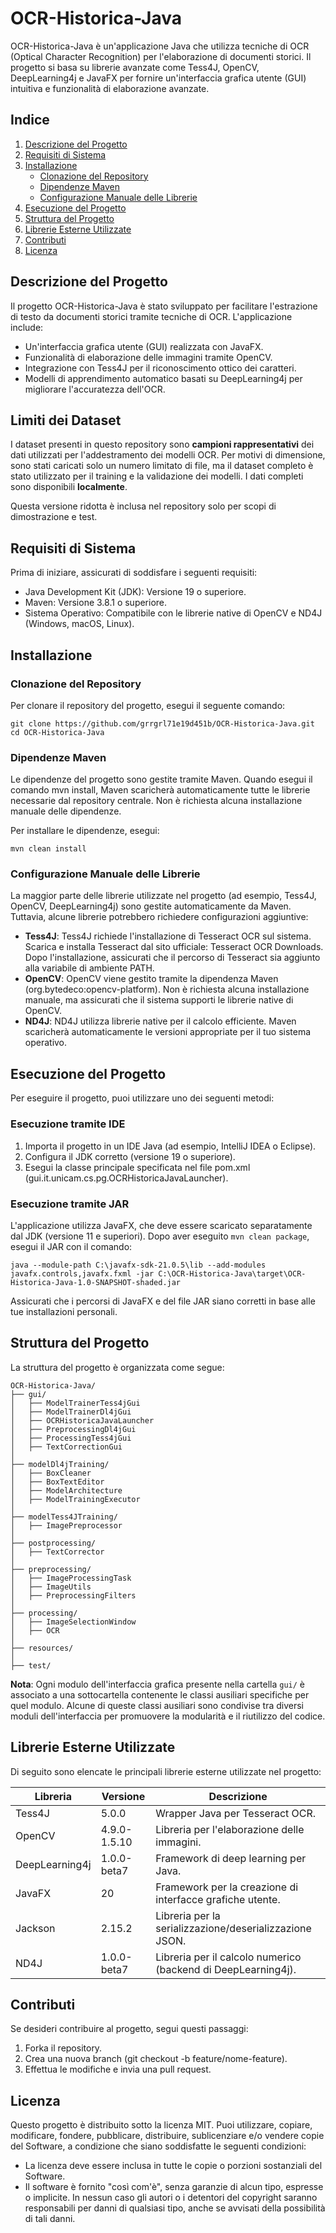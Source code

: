 
# OCR-Historica-Java

OCR-Historica-Java è un'applicazione Java che utilizza tecniche di OCR (Optical Character Recognition) per l'elaborazione di documenti storici. Il progetto si basa su librerie avanzate come Tess4J, OpenCV, DeepLearning4j e JavaFX per fornire un'interfaccia grafica utente (GUI) intuitiva e funzionalità di elaborazione avanzate.

## Indice

1. [Descrizione del Progetto](#descrizione-del-progetto)
2. [Requisiti di Sistema](#requisiti-di-sistema)
3. [Installazione](#installazione)
    - [Clonazione del Repository](#clonazione-del-repository)
    - [Dipendenze Maven](#dipendenze-maven)
    - [Configurazione Manuale delle Librerie](#configurazione-manuale-delle-librerie)
4. [Esecuzione del Progetto](#esecuzione-del-progetto)
5. [Struttura del Progetto](#struttura-del-progetto)
6. [Librerie Esterne Utilizzate](#librerie-esterne-utilizzate)
7. [Contributi](#contributi)
8. [Licenza](#licenza)

## Descrizione del Progetto

Il progetto OCR-Historica-Java è stato sviluppato per facilitare l'estrazione di testo da documenti storici tramite tecniche di OCR. L'applicazione include:

- Un'interfaccia grafica utente (GUI) realizzata con JavaFX.
- Funzionalità di elaborazione delle immagini tramite OpenCV.
- Integrazione con Tess4J per il riconoscimento ottico dei caratteri.
- Modelli di apprendimento automatico basati su DeepLearning4j per migliorare l'accuratezza dell'OCR.

## Limiti dei Dataset

I dataset presenti in questo repository sono **campioni rappresentativi** dei dati utilizzati per l'addestramento dei modelli OCR. Per motivi di dimensione, sono stati caricati solo un numero limitato di file, ma il dataset completo è stato utilizzato per il training e la validazione dei modelli. I dati completi sono disponibili **localmente**.

Questa versione ridotta è inclusa nel repository solo per scopi di dimostrazione e test.

## Requisiti di Sistema

Prima di iniziare, assicurati di soddisfare i seguenti requisiti:

- Java Development Kit (JDK): Versione 19 o superiore.
- Maven: Versione 3.8.1 o superiore.
- Sistema Operativo: Compatibile con le librerie native di OpenCV e ND4J (Windows, macOS, Linux).

## Installazione

### Clonazione del Repository

Per clonare il repository del progetto, esegui il seguente comando:

```
git clone https://github.com/grrgrl71e19d451b/OCR-Historica-Java.git
cd OCR-Historica-Java
```

### Dipendenze Maven

Le dipendenze del progetto sono gestite tramite Maven. Quando esegui il comando mvn install, Maven scaricherà automaticamente tutte le librerie necessarie dal repository centrale. Non è richiesta alcuna installazione manuale delle dipendenze.

Per installare le dipendenze, esegui:

```
mvn clean install
```

### Configurazione Manuale delle Librerie

La maggior parte delle librerie utilizzate nel progetto (ad esempio, Tess4J, OpenCV, DeepLearning4j) sono gestite automaticamente da Maven. Tuttavia, alcune librerie potrebbero richiedere configurazioni aggiuntive:

- **Tess4J**: Tess4J richiede l'installazione di Tesseract OCR sul sistema. Scarica e installa Tesseract dal sito ufficiale: Tesseract OCR Downloads. Dopo l'installazione, assicurati che il percorso di Tesseract sia aggiunto alla variabile di ambiente PATH.
- **OpenCV**: OpenCV viene gestito tramite la dipendenza Maven (org.bytedeco:opencv-platform). Non è richiesta alcuna installazione manuale, ma assicurati che il sistema supporti le librerie native di OpenCV.
- **ND4J**: ND4J utilizza librerie native per il calcolo efficiente. Maven scaricherà automaticamente le versioni appropriate per il tuo sistema operativo.

## Esecuzione del Progetto

Per eseguire il progetto, puoi utilizzare uno dei seguenti metodi:

### Esecuzione tramite IDE

1. Importa il progetto in un IDE Java (ad esempio, IntelliJ IDEA o Eclipse).
2. Configura il JDK corretto (versione 19 o superiore).
3. Esegui la classe principale specificata nel file pom.xml (gui.it.unicam.cs.pg.OCRHistoricaJavaLauncher).

### Esecuzione tramite JAR

L'applicazione utilizza JavaFX, che deve essere scaricato separatamente dal JDK (versione 11 e superiori). Dopo aver eseguito `mvn clean package`, esegui il JAR con il comando:

```
java --module-path C:\javafx-sdk-21.0.5\lib --add-modules javafx.controls,javafx.fxml -jar C:\OCR-Historica-Java\target\OCR-Historica-Java-1.0-SNAPSHOT-shaded.jar
```
Assicurati che i percorsi di JavaFX e del file JAR siano corretti in base alle tue installazioni personali.

## Struttura del Progetto

La struttura del progetto è organizzata come segue:

```
OCR-Historica-Java/
├── gui/
│   ├── ModelTrainerTess4jGui
│   ├── ModelTrainerDl4jGui
│   ├── OCRHistoricaJavaLauncher
│   ├── PreprocessingDl4jGui
│   ├── ProcessingTess4jGui
│   ├── TextCorrectionGui
│
├── modelDl4jTraining/
│   ├── BoxCleaner
│   ├── BoxTextEditor
│   ├── ModelArchitecture
│   ├── ModelTrainingExecutor
│
├── modelTess4JTraining/
│   ├── ImagePreprocessor
│
├── postprocessing/
│   ├── TextCorrector
│
├── preprocessing/
│   ├── ImageProcessingTask
│   ├── ImageUtils
│   ├── PreprocessingFilters
│
├── processing/
│   ├── ImageSelectionWindow
│   ├── OCR
│
├── resources/
│
├── test/
```

**Nota**: Ogni modulo dell'interfaccia grafica presente nella cartella `gui/` è associato a una sottocartella contenente le classi ausiliari specifiche per quel modulo. Alcune di queste classi ausiliari sono condivise tra diversi moduli dell'interfaccia per promuovere la modularità e il riutilizzo del codice.

## Librerie Esterne Utilizzate

Di seguito sono elencate le principali librerie esterne utilizzate nel progetto:

| Libreria         | Versione         | Descrizione                                          |
|------------------|------------------|------------------------------------------------------|
| Tess4J           | 5.0.0            | Wrapper Java per Tesseract OCR.                      |
| OpenCV           | 4.9.0-1.5.10     | Libreria per l'elaborazione delle immagini.          |
| DeepLearning4j   | 1.0.0-beta7      | Framework di deep learning per Java.                 |
| JavaFX           | 20               | Framework per la creazione di interfacce grafiche utente. |
| Jackson          | 2.15.2           | Libreria per la serializzazione/deserializzazione JSON. |
| ND4J             | 1.0.0-beta7      | Libreria per il calcolo numerico (backend di DeepLearning4j). |

## Contributi

Se desideri contribuire al progetto, segui questi passaggi:

1. Forka il repository.
2. Crea una nuova branch (git checkout -b feature/nome-feature).
3. Effettua le modifiche e invia una pull request.

## Licenza

Questo progetto è distribuito sotto la licenza MIT. Puoi utilizzare, copiare, modificare, fondere, pubblicare, distribuire, sublicenziare e/o vendere copie del Software, a condizione che siano soddisfatte le seguenti condizioni:

- La licenza deve essere inclusa in tutte le copie o porzioni sostanziali del Software.
- Il software è fornito "così com'è", senza garanzie di alcun tipo, espresse o implicite. In nessun caso gli autori o i detentori del copyright saranno responsabili per danni di qualsiasi tipo, anche se avvisati della possibilità di tali danni.
